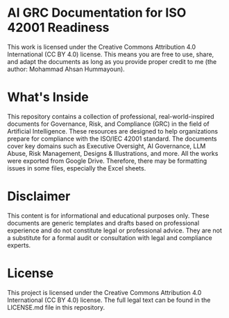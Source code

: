 # AI GRC Documentation for ISO 42001 Readiness
This work is licensed under the Creative Commons Attribution 4.0 International (CC BY 4.0) license. This means you are free to use, share, and adapt the documents as long as you provide proper credit to me (the author: Mohammad Ahsan Hummayoun).

# What's Inside
This repository contains a collection of professional, real-world-inspired documents for Governance, Risk, and Compliance (GRC) in the field of Artificial Intelligence. These resources are designed to help organizations prepare for compliance with the ISO/IEC 42001 standard. The documents cover key domains such as Executive Oversight, AI Governance, LLM Abuse, Risk Management, Designs & Illustrations, and more.
All the works were exported from Google Drive. Therefore, there may be formatting issues in some files, especially the Excel sheets.

# Disclaimer
This content is for informational and educational purposes only. These documents are generic templates and drafts based on professional experience and do not constitute legal or professional advice. They are not a substitute for a formal audit or consultation with legal and compliance experts. 

# License
This project is licensed under the Creative Commons Attribution 4.0 International (CC BY 4.0) license. The full legal text can be found in the LICENSE.md file in this repository.
